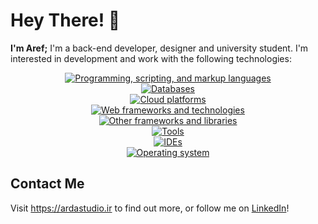 # Hey There! 👋

**I'm Aref;** I'm a back-end developer, designer and university student. I'm interested in development and work with the following technologies:

<div align="center">
  <a href="#">
    <img src="https://skillicons.dev/icons?i=html,css,js,py,go,c,md,latex" alt="Programming, scripting, and markup languages"><br>
    <img src="https://skillicons.dev/icons?i=mysql,postgres,sqlite,mongodb,redis" alt="Databases"><br>
    <img src="https://skillicons.dev/icons?i=aws,cloudflare,gcp" alt="Cloud platforms"><br>
    <img src="https://skillicons.dev/icons?i=bootstrap,jquery,django,flask,fastapi,wordpress" alt="Web frameworks and technologies"><br>
    <img src="https://skillicons.dev/icons?i=qt,pytorch,tensorflow,sklearn" alt="Other frameworks and libraries"><br>
    <img src="https://skillicons.dev/icons?i=git,github,docker" alt="Tools"><br>
    <img src="https://skillicons.dev/icons?i=vscode,neovim,vim,figma,xd,ai,ps" alt="IDEs"><br>
    <img src="https://skillicons.dev/icons?i=windows,linux,bsd" alt="Operating system">
  </a>
</div>

## Contact Me

Visit <https://ardastudio.ir> to find out more, or follow me on [LinkedIn](https://www.linkedin.com/in/aref-daei)!

<!---
- 👋 Hi, I’m @aref-daei
- 👀 I’m interested in ...
- 🌱 I’m currently learning ...
- 💞️ I’m looking to collaborate on ...
- 📫 How to reach me ...
- 😄 Pronouns: ...
- ⚡ Fun fact: ...
--->
